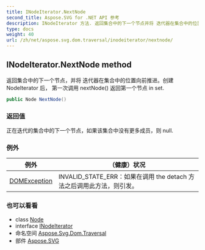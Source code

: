 ```yaml
---
title: INodeIterator.NextNode
second_title: Aspose.SVG for .NET API 参考
description: INodeIterator 方法. 返回集合中的下一个节点并将 迭代器在集合中的位置向前推进创建 NodeIterator 后 第一次调用 nextNode 返回第一个节点 in set.
type: docs
weight: 40
url: /zh/net/aspose.svg.dom.traversal/inodeiterator/nextnode/
---
```

## INodeIterator.NextNode method

返回集合中的下一个节点，并将 迭代器在集合中的位置向前推进。创建 NodeIterator 后， 第一次调用 nextNode() 返回第一个节点 in set.

```csharp
public Node NextNode()
```

### 返回值

正在迭代的集合中的下一个节点，如果该集合中没有更多成员，则 null.

### 例外

| 例外 | （健康）状况 |
| --- | --- |
| [DOMException](../../../aspose.svg.dom/domexception/) | INVALID_STATE_ERR：如果在调用 the detach 方法之后调用此方法，则引发。 |

### 也可以看看

* class [Node](../../../aspose.svg.dom/node/)
* interface [INodeIterator](../)
* 命名空间 [Aspose.Svg.Dom.Traversal](../../inodeiterator/)
* 部件 [Aspose.SVG](../../../)


